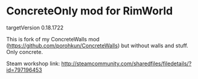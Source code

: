 # ConcreteOnly mod for RimWorld

targetVersion 0.18.1722

This is fork of my ConcreteWalls mod (https://github.com/porohkun/ConcreteWalls) but without walls and stuff. Only concrete.

Steam workshop link: http://steamcommunity.com/sharedfiles/filedetails/?id=797196453
